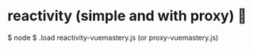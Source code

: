 # reactivity (simple and with proxy) 🔄️
$ node
$ .load reactivity-vuemastery.js (or proxy-vuemastery.js)

